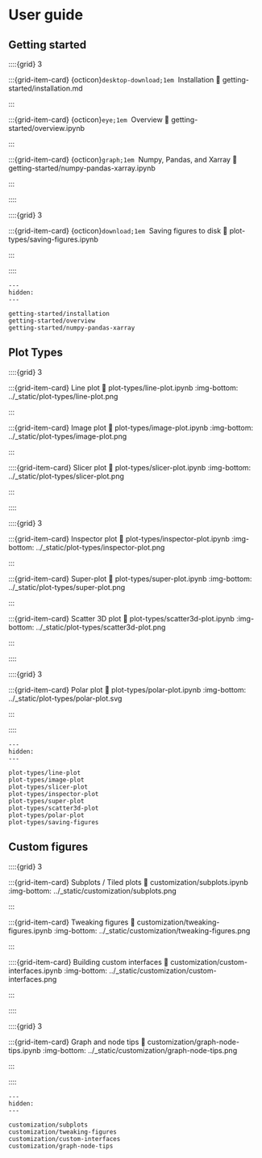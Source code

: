 # User guide

## Getting started


::::{grid} 3

:::{grid-item-card} {octicon}`desktop-download;1em`&nbsp; Installation
:link: getting-started/installation.md

:::

:::{grid-item-card} {octicon}`eye;1em`&nbsp; Overview
:link: getting-started/overview.ipynb

:::

:::{grid-item-card} {octicon}`graph;1em`&nbsp; Numpy, Pandas, and Xarray
:link: getting-started/numpy-pandas-xarray.ipynb

:::

::::

::::{grid} 3

:::{grid-item-card} {octicon}`download;1em`&nbsp; Saving figures to disk
:link: plot-types/saving-figures.ipynb

:::

::::

```{toctree}
---
hidden:
---

getting-started/installation
getting-started/overview
getting-started/numpy-pandas-xarray
```

## Plot Types

::::{grid} 3

:::{grid-item-card} Line plot
:link: plot-types/line-plot.ipynb
:img-bottom: ../_static/plot-types/line-plot.png

:::

:::{grid-item-card} Image plot
:link: plot-types/image-plot.ipynb
:img-bottom: ../_static/plot-types/image-plot.png

:::

::::{grid-item-card} Slicer plot
:link: plot-types/slicer-plot.ipynb
:img-bottom: ../_static/plot-types/slicer-plot.png

:::

::::

::::{grid} 3

:::{grid-item-card} Inspector plot
:link: plot-types/inspector-plot.ipynb
:img-bottom: ../_static/plot-types/inspector-plot.png

:::

:::{grid-item-card} Super-plot
:link: plot-types/super-plot.ipynb
:img-bottom: ../_static/plot-types/super-plot.png

:::

:::{grid-item-card} Scatter 3D plot
:link: plot-types/scatter3d-plot.ipynb
:img-bottom: ../_static/plot-types/scatter3d-plot.png

:::

::::

::::{grid} 3

:::{grid-item-card} Polar plot
:link: plot-types/polar-plot.ipynb
:img-bottom: ../_static/plot-types/polar-plot.svg

:::

::::

```{toctree}
---
hidden:
---

plot-types/line-plot
plot-types/image-plot
plot-types/slicer-plot
plot-types/inspector-plot
plot-types/super-plot
plot-types/scatter3d-plot
plot-types/polar-plot
plot-types/saving-figures
```

## Custom figures

::::{grid} 3

:::{grid-item-card} Subplots / Tiled plots
:link: customization/subplots.ipynb
:img-bottom: ../_static/customization/subplots.png

:::

:::{grid-item-card} Tweaking figures
:link: customization/tweaking-figures.ipynb
:img-bottom: ../_static/customization/tweaking-figures.png

:::

::::{grid-item-card} Building custom interfaces
:link: customization/custom-interfaces.ipynb
:img-bottom: ../_static/customization/custom-interfaces.png

:::

::::

::::{grid} 3

:::{grid-item-card} Graph and node tips
:link: customization/graph-node-tips.ipynb
:img-bottom: ../_static/customization/graph-node-tips.png

:::

::::

```{toctree}
---
hidden:
---

customization/subplots
customization/tweaking-figures
customization/custom-interfaces
customization/graph-node-tips
```
